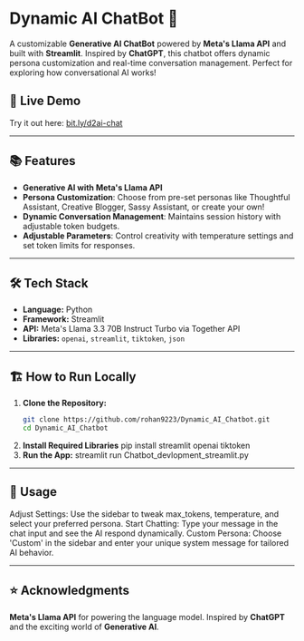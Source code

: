 # Dynamic AI ChatBot 🤖

A customizable **Generative AI ChatBot** powered by **Meta's Llama API** and built with **Streamlit**. Inspired by **ChatGPT**, this chatbot offers dynamic persona customization and real-time conversation management. Perfect for exploring how conversational AI works!

## 🚀 Live Demo
Try it out here: [bit.ly/d2ai-chat]([https://bit.ly/d2ai-chat](https://dynamic-ai-chatbot-2vtw.onrender.com/))

---

## 📚 Features
- **Generative AI with Meta's Llama API**  
- **Persona Customization**: Choose from pre-set personas like Thoughtful Assistant, Creative Blogger, Sassy Assistant, or create your own!
- **Dynamic Conversation Management**: Maintains session history with adjustable token budgets.
- **Adjustable Parameters**: Control creativity with temperature settings and set token limits for responses.

---

## 🛠️ Tech Stack
- **Language:** Python  
- **Framework:** Streamlit  
- **API:** Meta's Llama 3.3 70B Instruct Turbo via Together API  
- **Libraries:** `openai`, `streamlit`, `tiktoken`, `json`

---

## 🏗️ How to Run Locally

1. **Clone the Repository:**
   ```bash
   git clone https://github.com/rohan9223/Dynamic_AI_Chatbot.git
   cd Dynamic_AI_Chatbot
2. **Install Required Libraries**
   pip install streamlit openai tiktoken
4. **Run the App:**
   streamlit run Chatbot_devlopment_streamlit.py

---


## 🎨 Usage
Adjust Settings: Use the sidebar to tweak max_tokens, temperature, and select your preferred persona.
Start Chatting: Type your message in the chat input and see the AI respond dynamically.
Custom Persona: Choose 'Custom' in the sidebar and enter your unique system message for tailored AI behavior.

---

## ⭐ Acknowledgments
**Meta's Llama API** for powering the language model.
Inspired by **ChatGPT** and the exciting world of **Generative AI**.


